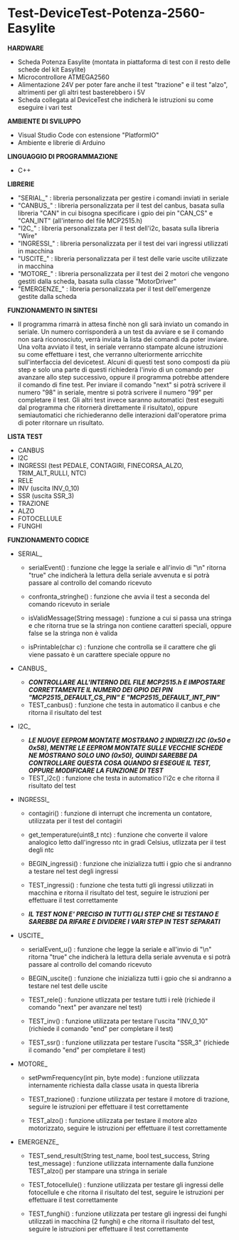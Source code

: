 # Test-DeviceTest-Potenza-2560-Easylite

**HARDWARE**
- Scheda Potenza Easylite (montata in piattaforma di test con il resto delle schede del kit Easylite)
- Microcontrollore ATMEGA2560
- Alimentazione 24V per poter fare anche il test "trazione" e il test "alzo", altrimenti per gli altri test basterebbero i 5V
- Scheda collegata al DeviceTest che indicherà le istruzioni su come eseguire i vari test

**AMBIENTE DI SVILUPPO**
- Visual Studio Code con estensione "PlatformIO"
- Ambiente e librerie di Arduino

**LINGUAGGIO DI PROGRAMMAZIONE**
- C++

**LIBRERIE**
- "SERIAL_" : libreria personalizzata per gestire i comandi inviati in seriale
- "CANBUS_" : libreria personalizzata per il test del canbus, basata sulla libreria "CAN" in cui bisogna specificare i gpio dei pin "CAN_CS" e "CAN_INT" (all'interno del file MCP2515.h)
- "I2C_" : libreria personalizzata per il test dell'i2c, basata sulla libreria "Wire"
- "INGRESSI_" : libreria personalizzata per il test dei vari ingressi utilizzati in macchina
- "USCITE_" : libreria personalizzata per il test delle varie uscite utilizzate in macchina
- "MOTORE_" : libreria personalizzata per il test dei 2 motori che vengono gestiti dalla scheda, basata sulla classe "MotorDriver"
- "EMERGENZE_" : libreria personalizzata per il test dell'emergenze gestite dalla scheda

**FUNZIONAMENTO IN SINTESI**
- Il programma rimarrà in attesa finchè non gli sarà inviato un comando in seriale. Un numero corrisponderà a un test da avviare e se il comando non sarà riconosciuto, verrà inviata la lista dei comandi da poter inviare. Una volta avviato il test, in seriale verranno stampate alcune istruzioni su come effettuare i test, che verranno ulteriormente arricchite sull'interfaccia del devicetest. Alcuni di questi test sono composti da più step e solo una parte di questi richiederà l'invio di un comando per avanzare allo step successivo, oppure il programma potrebbe attendere il comando di fine test. Per inviare il comando "next" si potrà scrivere il numero "98" in seriale, mentre si potrà scrivere il numero "99" per completare il test. Gli altri test invece saranno automatici (test eseguiti dal programma che ritornerà direttamente il risultato), oppure semiautomatici che richiederanno delle interazioni dall'operatore prima di poter ritornare un risultato.

**LISTA TEST**
- CANBUS
- I2C
- INGRESSI (test PEDALE, CONTAGIRI, FINECORSA_ALZO, TRIM_ALT_RULLI, NTC)
- RELE
- INV (uscita INV_0_10)
- SSR (uscita SSR_3)
- TRAZIONE
- ALZO
- FOTOCELLULE
- FUNGHI

**FUNZIONAMENTO CODICE**
- SERIAL_
  - serialEvent() : funzione che legge la seriale e all'invio di "\n" ritorna "true" che indicherà la lettura della seriale avvenuta e si potrà passare al controllo del comando ricevuto

  - confronta_stringhe() : funzione che avvia il test a seconda del comando ricevuto in seriale

  - isValidMessage(String message) : funzione a cui si passa una stringa e che ritorna true se la stringa non contiene caratteri speciali, oppure false se la stringa non è valida

  - isPrintable(char c) : funzione che controlla se il carattere che gli viene passato è un carattere speciale oppure no

- CANBUS_
  - ***CONTROLLARE ALL'INTERNO DEL FILE MCP2515.h E IMPOSTARE CORRETTAMENTE IL NUMERO DEI GPIO DEI PIN "MCP2515_DEFAULT_CS_PIN" E "MCP2515_DEFAULT_INT_PIN"***
  - TEST_canbus() : funzione che testa in automatico il canbus e che ritorna il risultato del test

- I2C_
  - ***LE NUOVE EEPROM MONTATE MOSTRANO 2 INDIRIZZI I2C (0x50 e 0x58), MENTRE LE EEPROM MONTATE SULLE VECCHIE SCHEDE NE MOSTRANO SOLO UNO (0x50), QUINDI SAREBBE DA CONTROLLARE QUESTA COSA QUANDO SI ESEGUE IL TEST, OPPURE MODIFICARE LA FUNZIONE DI TEST***
  - TEST_i2c() : funzione che testa in automatico l'i2c e che ritorna il risultato del test

- INGRESSI_
  - contagiri() : funzione di interrupt che incrementa un contatore, utilizzata per il test del contagiri

  - get_temperature(uint8_t ntc) : funzione che converte il valore analogico letto dall'ingresso ntc in gradi Celsius, utlizzata per il test degli ntc

  - BEGIN_ingressi() : funzione che inizializza tutti i gpio che si andranno a testare nel test degli ingressi

  - TEST_ingressi() : funzione che testa tutti gli ingressi utilizzati in macchina e ritorna il risultato del test, seguire le istruzioni per effettuare il test correttamente
  - ***IL TEST NON E' PRECISO IN TUTTI GLI STEP CHE SI TESTANO E SAREBBE DA RIFARE E DIVIDERE I VARI STEP IN TEST SEPARATI***

- USCITE_
  - serialEvent_u() : funzione che legge la seriale e all'invio di "\n" ritorna "true" che indicherà la lettura della seriale avvenuta e si potrà passare al controllo del comando ricevuto

  - BEGIN_uscite() : funzione che inizializza tutti i gpio che si andranno a testare nel test delle uscite

  - TEST_rele() : funzione utlizzata per testare tutti i relè (richiede il comando "next" per avanzare nel test)

  - TEST_inv() : funzione utilizzata per testare l'uscita "INV_0_10" (richiede il comando "end" per completare il test)

  - TEST_ssr() : funzione utilizzata per testare l'uscita "SSR_3" (richiede il comando "end" per completare il test)

- MOTORE_
  - setPwmFrequency(int pin, byte mode) : funzione utilizzata internamente richiesta dalla classe usata in questa libreria

  - TEST_trazione() : funzione utilizzata per testare il motore di trazione, seguire le istruzioni per effettuare il test correttamente

  - TEST_alzo() : funzione utilizzata per testare il motore alzo motorizzato, seguire le istruzioni per effettuare il test correttamente

- EMERGENZE_
  - TEST_send_result(String test_name, bool test_success, String test_message) : funzione utilizzata internamente dalla funzione TEST_alzo() per stampare una stringa in seriale

  - TEST_fotocellule() : funzione utilizzata per testare gli ingressi delle fotocellule e che ritorna il risultato del test, seguire le istruzioni per effettuare il test correttamente

  - TEST_funghi() : funzione utilizzata per testare gli ingressi dei funghi utilizzati in macchina (2 funghi) e che ritorna il risultato del test, seguire le istruzioni per effettuare il test correttamente
